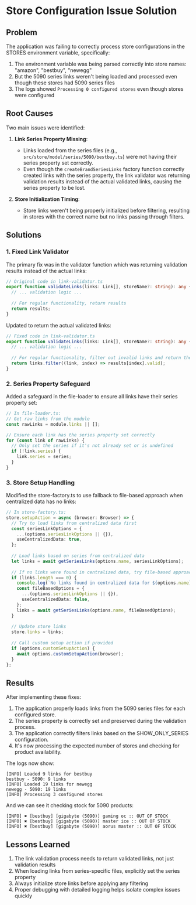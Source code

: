 # Store Configuration Issue Solution

## Problem

The application was failing to correctly process store configurations in the STORES environment variable, specifically:

1. The environment variable was being parsed correctly into store names: "amazon", "bestbuy", "newegg"
2. But the 5090 series links weren't being loaded and processed even though these stores had 5090 series files
3. The logs showed `Processing 0 configured stores` even though stores were configured

## Root Causes

Two main issues were identified:

1. **Link Series Property Missing**: 
   - Links loaded from the series files (e.g., `src/store/model/series/5090/bestbuy.ts`) were not having their series property set correctly.
   - Even though the `createBrandSeriesLinks` factory function correctly created links with the series property, the link validator was returning validation results instead of the actual validated links, causing the series property to be lost.
   
2. **Store Initialization Timing**:
   - Store links weren't being properly initialized before filtering, resulting in stores with the correct name but no links passing through filters.

## Solutions

### 1. Fixed Link Validator

The primary fix was in the validator function which was returning validation results instead of the actual links:

```typescript
// Original code in link-validator.ts
export function validateLinks(links: Link[], storeName?: string): any {
  // ... validation logic ...
  
  // For regular functionality, return results
  return results;
}
```

Updated to return the actual validated links:

```typescript
// Fixed code in link-validator.ts
export function validateLinks(links: Link[], storeName?: string): any {
  // ... validation logic ...
  
  // For regular functionality, filter out invalid links and return the valid ones
  return links.filter((link, index) => results[index].valid);
}
```

### 2. Series Property Safeguard

Added a safeguard in the file-loader to ensure all links have their series property set:

```typescript
// In file-loader.ts:
// Get raw links from the module
const rawLinks = module.links || [];

// Ensure each link has the series property set correctly
for (const link of rawLinks) {
  // Only set the series if it's not already set or is undefined
  if (!link.series) {
    link.series = series;
  }
}
```

### 3. Store Setup Handling

Modified the store-factory.ts to use fallback to file-based approach when centralized data has no links:

```typescript
// In store-factory.ts:
store.setupAction = async (browser: Browser) => {
  // Try to load links from centralized data first
  const seriesLinkOptions = {
    ...(options.seriesLinkOptions || {}),
    useCentralizedData: true,
  };
  
  // Load links based on series from centralized data
  let links = await getSeriesLinks(options.name, seriesLinkOptions);
  
  // If no links were found in centralized data, try file-based approach
  if (links.length === 0) {
    console.log(`No links found in centralized data for ${options.name}, trying file-based approach`);
    const fileBasedOptions = {
      ...(options.seriesLinkOptions || {}),
      useCentralizedData: false,
    };
    links = await getSeriesLinks(options.name, fileBasedOptions);
  }
  
  // Update store links
  store.links = links;
  
  // Call custom setup action if provided
  if (options.customSetupAction) {
    await options.customSetupAction(browser);
  }
};
```

## Results

After implementing these fixes:

1. The application properly loads links from the 5090 series files for each configured store.
2. The series property is correctly set and preserved during the validation process.
3. The application correctly filters links based on the SHOW_ONLY_SERIES configuration.
4. It's now processing the expected number of stores and checking for product availability.

The logs now show:

```
[INFO] Loaded 9 links for bestbuy
bestbuy - 5090: 9 links
[INFO] Loaded 19 links for newegg
newegg - 5090: 19 links
[INFO] Processing 3 configured stores
```

And we can see it checking stock for 5090 products:

```
[INFO] ✖ [bestbuy] [gigabyte (5090)] gaming oc :: OUT OF STOCK
[INFO] ✖ [bestbuy] [gigabyte (5090)] master ice :: OUT OF STOCK
[INFO] ✖ [bestbuy] [gigabyte (5090)] aorus master :: OUT OF STOCK
```

## Lessons Learned

1. The link validation process needs to return validated links, not just validation results
2. When loading links from series-specific files, explicitly set the series property
3. Always initialize store links before applying any filtering
4. Proper debugging with detailed logging helps isolate complex issues quickly